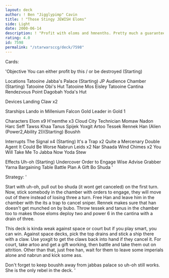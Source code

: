 ```yaml
---
layout: deck
author: ! Ben "Jigglypimp" Cavin
title: ! "Those Stingy JEWISH Eloms"
side: Light
date: 2000-06-14
description: ! "Profit with eloms and hmnenths. Pretty much a guaranteed flip, and they'll stay out of the chamber."
rating: 4.0
id: 7598
permalink: "/starwarsccg/deck/7598"
---
```

Cards: 

'Objective
You can either profit by this / or be destroyed (Starting)

Locations
Tatooine Jabba's Palace (Starting)
JP Audience Chamber (Starting)
Tatooine Obi's Hut
Tatooine Mos Eisley
Tatooine Cantina
Rendezvous Point
Dagobah Yoda's Hut

Devices
Landing Claw x2

Starships
Lando in Millenium Falcon
Gold Leader in Gold 1

Characters
Elom x9
H'nemthe x3
Cloud City Technician
Momaw Nadon
Harc Seff
Tawss Khaa
Tanus Spijek
Yoxgit
Artoo
Tessek
Rennek
Han (Alien (Power2,Ability 2))(Starting)
Boushh

Interrupts
The Signal x4 (Starting)
It's a Trap x2
Quite a Mercenary
Double Agent
It Could Be Worse
Nabrun Leids x2
Nar Shaada Wind Chimes x2
You Will Take Me To Jabba Now
Yoda Stew

Effects
Uh-oh (Starting)
Undercover
Order to Engage
Wise Advise
Grabber
Yarna
Bargaining Table
Battle Plan
A Gift
Bo Shuda
'

Strategy: '

Start with uh-oh, pull out bo shuda (it wont get canceled) on the first turn. Now, stick somebody in the chamber with orders to engage, they will move out of there instead of losing three a turn. Free Han and leave him in the chamber with the its a trap to cancel sniper. Rennek makes sure that han doesn't get munched on by bubo. Throw tessek and tanus in the chamber too to makes those eloms deploy two and power 6 in the cantina with a drain of three.

This deck is kinda weak against space or court but if you play smart, you can win. Against space decks, pick the top drains and stick a ship there with a claw. Use yoxgit to get the claws back into hand if they cancel it. For court, take artoo and get a gift working, then battle and take them out on attrition. Other than that, just free han, wait for them to leave some imperials alone and nabrun and kick some ass.

Don't forget to keep boushh away from jabbas palace so uh-oh still works. She is the only rebel in the deck.
'
